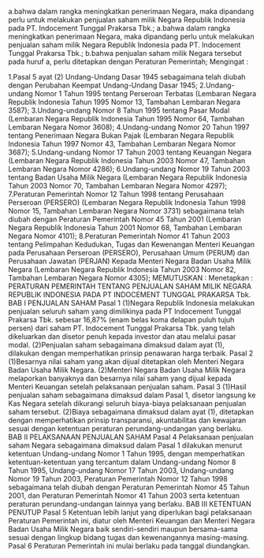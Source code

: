  a.bahwa dalam rangka meningkatkan penerimaan Negara, maka dipandang perlu untuk melakukan penjualan saham milik Negara Republik Indonesia pada PT. Indocement Tunggal Prakarsa Tbk.;
a.bahwa dalam rangka meningkatkan penerimaan Negara, maka dipandang perlu untuk melakukan penjualan saham milik Negara Republik Indonesia pada PT. Indocement Tunggal Prakarsa Tbk.;
b.bahwa penjualan saham milik Negara tersebut pada huruf a, perlu ditetapkan dengan Peraturan Pemerintah;
Mengingat :

1.Pasal 5 ayat (2) Undang-Undang Dasar 1945 sebagaimana telah diubah dengan Perubahan Keempat Undang-Undang Dasar 1945;
2.Undang-undang Nomor 1 Tahun 1995 tentang Perseroan Terbatas (Lembaran Negara Republik Indonesia Tahun 1995 Nomor 13, Tambahan Lembaran Negara 3587);
3.Undang-undang Nomor 8 Tahun 1995 tentang Pasar Modal (Lembaran Negara Republik Indonesia Tahun 1995 Nomor 64, Tambahan Lembaran Negara Nomor 3608);
4.Undang-undang Nomor 20 Tahun 1997 tentang Penerimaan Negara Bukan Pajak (Lembaran Negara Republik Indonesia Tahun 1997 Nomor 43, Tambahan Lembaran Negara Nomor 3687);
5.Undang-undang Nomor 17 Tahun 2003 tentang Keuangan Negara (Lembaran Negara Republik Indonesia Tahun 2003 Nomor 47, Tambahan Lembaran Negara Nomor 4286);
6.Undang-undang Nomor 19 Tahun 2003 tentang Badan Usaha Milik Negara (Lembaran Negara Republik Indonesia Tahun 2003 Nomor 70, Tambahan Lembaran Negara Nomor 4297);
7.Peraturan Pemerintah Nomor 12 Tahun 1998 tentang Perusahaan Perseroan (PERSERO) (Lembaran Negara Republik Indonesia Tahun 1998 Nomor 15, Tambahan Lembaran Negara Nomor 3731) sebagaimana telah diubah dengan Peraturan Pemerintah Nomor 45 Tahun 2001 (Lembaran Negara Republik Indonesia Tahun 2001 Nomor 68, Tambahan Lembaran Negara Nomor 4101);
8.Peraturan Pemerintah Nomor 41 Tahun 2003 tentang Pelimpahan Kedudukan, Tugas dan Kewenangan Menteri Keuangan pada Perusahaan Perseroan (PERSERO), Perusahaan Umum (PERUM) dan Perusahaan Jawatan (PERJAN) Kepada Menteri Negara Badan Usaha Milik Negara (Lembaran Negara Republik Indonesia Tahun 2003 Nomor 82, Tambahan Lembaran Negara Nomor 4305);
MEMUTUSKAN :
 Menetapkan : PERATURAN PEMERINTAH TENTANG PENJUALAN SAHAM MILIK NEGARA REPUBLIK INDONESIA PADA PT INDOCEMENT TUNGGAL PRAKARSA Tbk. BAB I PENJUALAN SAHAM Pasal 1 (1)Negara Republik Indonesia melakukan penjualan seluruh saham yang dimilikinya pada PT Indocement Tunggal Prakarsa Tbk. sebesar 16,87% (enam belas koma delapan puluh tujuh persen) dari saham PT. Indocement Tunggal Prakarsa Tbk. yang telah dikeluarkan dan disetor penuh kepada investor dan atau melalui pasar modal. (2)Penjualan saham sebagaimana dimaksud dalam ayat (1), dilakukan dengan memperhatikan prinsip penawaran harga terbaik. Pasal 2 (1)Besarnya nilai saham yang akan dijual ditetapkan oleh Menteri Negara Badan Usaha Milik Negara. (2)Menteri Negara Badan Usaha Milik Negara melaporkan banyaknya dan besarnya nilai saham yang dijual kepada Menteri Keuangan setelah pelaksanaan penjualan saham. Pasal 3 (1)Hasil penjualan saham sebagaimana dimaksud dalam Pasal 1, disetor langsung ke Kas Negara setelah dikurangi seluruh biaya-biaya pelaksanaan penjualan saham tersebut. (2)Biaya sebagaimana dimaksud dalam ayat (1), ditetapkan dengan memperhatikan prinsip transparansi, akuntabilitas dan kewajaran sesuai dengan ketentuan peraturan perundang-undangan yang berlaku. BAB II PELAKSANAAN PENJUALAN SAHAM Pasal 4 Pelaksanaan penjualan saham Negara sebagaimana dimaksud dalam Pasal 1 dilakukan menurut ketentuan Undang-undang Nomor 1 Tahun 1995, dengan memperhatikan ketentuan-ketentuan yang tercantum dalam Undang-undang Nomor 8 Tahun 1995, Undang-undang Nomor 17 Tahun 2003, Undang-undang Nomor 19 Tahun 2003, Peraturan Pemerintah Nomor 12 Tahun 1998 sebagaimana telah diubah dengan Peraturan Pemerintah Nomor 45 Tahun 2001, dan Peraturan Pemerintah Nomor 41 Tahun 2003 serta ketentuan peraturan perundang-undangan lainnya yang berlaku. BAB III KETENTUAN PENUTUP Pasal 5 Ketentuan lebih lanjut yang diperlukan bagi pelaksanaan Peraturan Pemerintah ini, diatur oleh Menteri Keuangan dan Menteri Negara Badan Usaha Milik Negara baik sendiri-sendiri maupun bersama-sama sesuai dengan lingkup bidang tugas dan kewenangannya masing-masing. Pasal 6 Peraturan Pemerintah ini mulai berlaku pada tanggal diundangkan.